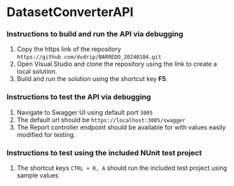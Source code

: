 # DatasetConverterAPI

### Instructions to build and run the API via debugging
1. Copy the https link of the repository `https://github.com/dvdrip/BARREDO_20240104.git`
2. Open Visual Studio and clone the repository using the link to create a local solution.
3. Build and run the solution using the shortcut key **F5**.

### Instructions to test the API via debugging
1. Navigate to Swagger UI using default port `3005`
2. The default url should be `https://localhost:3005/swagger`
3. The Report controller endpoint should be available for with values easily modified for testing.

### Instructions to test using the included NUnit test project
1. The shortcut keys `CTRL + R, A` should run the included test project using sample values
